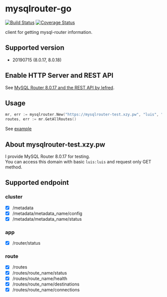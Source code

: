 mysqlrouter-go
==============
[![Build Status](https://cloud.drone.io/api/badges/rluisr/mysqlrouter-go/status.svg)](https://cloud.drone.io/rluisr/mysqlrouter-go)
[![Coverage Status](https://coveralls.io/repos/github/rluisr/mysqlrouter-go/badge.svg?branch=test)](https://coveralls.io/github/rluisr/mysqlrouter-go?branch=test)

client for getting mysql-router information.

Supported version
-----------------
- 20190715 (8.0.17, 8.0.18)

Enable HTTP Server and REST API
-------------------------------
See [MySQL Router 8.0.17 and the REST API by lefred](https://lefred.be/content/mysqlrouter-8-0-17-and-the-rest-api/).

Usage
-----
```go
mr, err := mysqlrouter.New("https://mysqlrouter-test.xzy.pw", "luis", "luis")
routes, err := mr.GetAllRoutes()
```

See [example](example/main.go)

About mysqlrouter-test.xzy.pw
-----------------------
I provide MySQL Router 8.0.17 for testing.  
You can access this domain with basic `luis:luis` and request only GET method.  

Supported endpoint
-------------------
### cluster
- [x] /metadata
- [x] /metadata/metadata_name/config
- [x] /metadata/metadata_name/status

### app
- [x] /router/status

### route
- [x] /routes
- [x] /routes/route_name/status
- [x] /routes/route_name/health
- [x] /routes/route_name/destinations
- [x] /routes/route_name/connections
